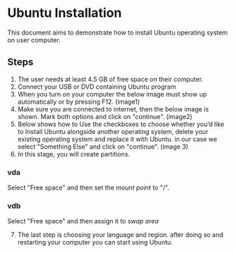 # Ubuntu Installation
This document aims to demonstrate how to install Ubuntu operating system on user computer.
## Steps
1. The user needs at least 4.5 GB of free space on their computer.
2. Connect your USB or DVD containing Ubuntu program
3. When you turn on your computer the below image must show up automatically or by pressing F12.
(image1)
4. Make sure you are connected to internet, then the below image is shown. Mark both options and click on "continue".
(image2)
5. Below shows how to  Use the checkboxes to choose whether you’d like to Install Ubuntu alongside another operating system, delete your existing operating system and replace it with Ubuntu. in our case we select "Something Else" and click on "continue".
(image 3)
6. In this stage, you will create partitions.

### vda
Select "Free space" and then set the _mount point_ to "/".

### vdb
Select "Free space" and then assign it to _swap area_

7. The last step is choosing your language and region. after doing so and restarting your computer you can start using Ubuntu.
